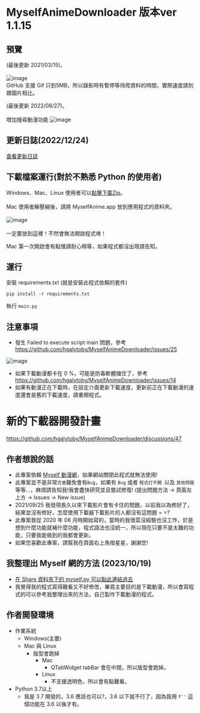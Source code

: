 # MyselfAnimeDownloader 版本ver 1.1.15

## 預覽
(最後更新 2021/03/15)。<br><br>
![image](https://i.imgur.com/rXhfd67.gif)<br>
GitHub 支援 Gif 只到5MB，所以錄影時有暫停等待爬資料的時間，實際速度請別跟圖片相比。

(最後更新 2022/08/27)。<br><br>
增加搜尋動漫功能
![image](https://i.imgur.com/1yuc05s.gif)<br>


## 更新日誌(2022/12/24)
[查看更新日誌](https://github.com/hgalytoby/MyselfAnimeDownloader/blob/master/UpdateLog.md)	


## 下載檔案運行(對於不熟悉 Python 的使用者)
Windows、Mac、Linux 使用者可以[點擊下載Zip](https://github.com/hgalytoby/MyselfAnimeDownloader/releases)。<br><br>
Mac 使用者解壓縮後，請將 MyselfAnime.app 放到應用程式的資料夾。<br>
<br>
![image](https://i.imgur.com/0hPR31d.png)
<br><br>
一定要放到這裡！不然會無法開啟程式唷！

Mac 第一次開啟會有點慢請耐心稍等，如果程式都沒出現請告知。
<br>


## 運行
安裝 requirements.txt (就是安裝此程式依賴的套件)<br>

`pip install -r requirements.txt`<br>

執行 `main.py` <br>


## 注意事項
- 發生 Failed to execute script main 問題，參考 https://github.com/hgalytoby/MyselfAnimeDownloader/issues/25

![image](https://user-images.githubusercontent.com/112224504/187010076-5ae0f4f5-98c5-4ae4-af8b-26a2c0c0e28c.png)<br>

- 如果下載動漫都卡在 0 %，可能是防毒軟體擋住了，參考 https://github.com/hgalytoby/MyselfAnimeDownloader/issues/14
- 如果有動漫正在下載時，在設定介面更新下載速度，更新前正在下載動漫的速度還會是舊的下載速度，請重開程式。

# 新的下載器開發計畫
https://github.com/hgalytoby/MyselfAnimeDownloader/discussions/47

## 作者想說的話
- 此專案依賴 [Myself 動漫網](https://myself-bbs.com/portal.php)，如果網站關閉此程式就無法使用!
- 此專案並不是非常`完善`難免會有`Bug`，如果有 `Bug` 或者 `程式打不開 `以及 `其他問題` 等等...，麻煩請告知我!我會盡快研究並且嘗試修復! (提出問題方法 -> 頁面左上方 -> Issues -> New issue)
- 2021/09/25 我發現長久以來下載影片會有卡住的問題，以前我以為修好了，結果並沒有修好，怎麼使用下載器下載影片的人都沒有這問題 = =?
- 此專案我從 2020 年 08 月時開始寫的，當時的我很菜沒經驗也沒工作，於是想到什麼功能就補什麼功能，程式語法也沒統一，所以現在只要不是太難的功能，只要我能做到的我都會更新。
- 如果您喜歡此專案，請幫我在頁面右上角按星星，謝謝您!

## 我整理出 Myself 網的方法 (2023/10/19)
- [在 Share 資料夾下的 myself.py 可以點此連結過去](https://github.com/hgalytoby/MyselfAnimeDownloader/tree/master/Share)
- 我覺得我的程式寫得難看又不好修改，畢竟主要目的是下載動漫，所以會寫程式的可以參考我整理出來的方法，自己製作下載動漫的程式。

## 作者開發環境
- 作業系統
	- Windows(主要)
	- Mac 與 Linux
		- 版型會跑掉
			- Mac
				- QTabWidget tabBar 會在中間，所以版型會跑掉。
			- Linux
				-  不支援透明色，所以會有點難看。
- Python 3.7以上
	- 我是 3.7 開發的，3.6 應該也可以?，3.6 以下就不行了，因為我用 `f''` 這個功能在 3.6 以後才有。

